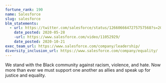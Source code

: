 ```yaml
---
fortune_rank: 190
name: Salesforce
slug: salesforce
blm_statements:
  - url: https://twitter.com/salesforce/status/1266066647275757568?s=20
    date_posted: 2020-05-28
    -url: https://www.salesforce.com/video/11052929/
    date_posted: 2020-10-21
exec_team_url: https://www.salesforce.com/company/leadership/
diversity_inclusion_url: https://www.salesforce.com/company/equality/
---
```

We stand with the Black community against racism, violence, and hate. Now more than ever we must support one another as allies and speak up for justice and equality.